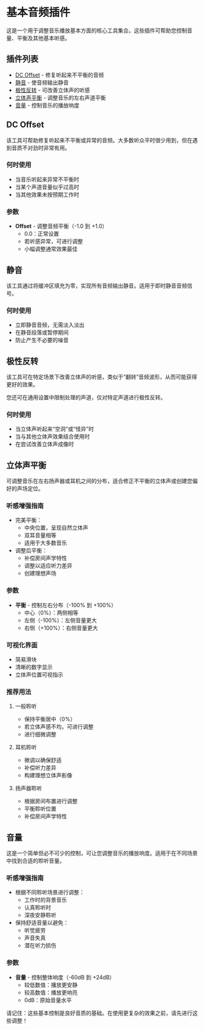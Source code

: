 # 基本音频插件

这是一个用于调整音乐播放基本方面的核心工具集合。这些插件可帮助您控制音量、平衡及其他基本听感。

## 插件列表

- [DC Offset](#dc-offset) - 修复听起来不平衡的音频
- [静音](#mute) - 使音频输出静音
- [极性反转](#polarity-inversion) - 可改善立体声的听感
- [立体声平衡](#stereo-balance) - 调整音乐的左右声道平衡
- [音量](#volume) - 控制音乐的播放响度

## DC Offset

该工具可帮助修复听起来不平衡或异常的音频。大多数听众平时很少用到，但在遇到音质不对劲时非常有用。

### 何时使用
- 当音乐听起来异常不平衡时
- 当某个声道音量似乎过高时
- 当其他效果未按预期工作时

### 参数
- **Offset** - 调整音频平衡（-1.0 到 +1.0）
  - 0.0：正常设置
  - 若听感异常，可进行调整
  - 小幅调整通常效果最佳

## 静音

该工具通过将缓冲区填充为零，实现所有音频输出静音。适用于即时静音音频信号。

### 何时使用
- 立即静音音频，无需淡入淡出
- 在静音段落或暂停期间
- 防止产生不必要的噪音

## 极性反转

该工具可在特定场景下改善立体声的听感，类似于“翻转”音频波形，从而可能获得更好的效果。

您还可在通用设置中限制处理的声道，仅对特定声道进行极性反转。

### 何时使用
- 当立体声听起来“空洞”或“怪异”时
- 当与其他立体声效果结合使用时
- 在尝试改善立体声成像时

## 立体声平衡

可调整音乐在左右扬声器或耳机之间的分布，适合修正不平衡的立体声或创建您偏好的声场定位。

### 听感增强指南
- 完美平衡：
  - 中央位置，呈现自然立体声
  - 双耳音量相等
  - 适用于大多数音乐
- 调整后平衡：
  - 补偿房间声学特性
  - 调整以适应听力差异
  - 创建理想声场

### 参数
- **平衡** - 控制左右分布（-100% 到 +100%）
  - 中心（0%）：两侧相等
  - 左侧（-100%）：左侧音量更大
  - 右侧（+100%）：右侧音量更大

### 可视化界面
- 简易滑块
- 清晰的数字显示
- 立体声位置可视指示

### 推荐用法

1. 一般聆听
   - 保持平衡居中（0%）
   - 若立体声感不均，可进行调整
   - 进行细微调整

2. 耳机聆听
   - 微调以确保舒适
   - 补偿听力差异
   - 构建理想立体声影像

3. 扬声器聆听
   - 根据房间布置进行调整
   - 平衡聆听位置
   - 补偿房间声学特性

## 音量

这是一个简单但必不可少的控制，可让您调整音乐的播放响度。适用于在不同场景中找到合适的聆听音量。

### 听感增强指南
- 根据不同聆听场景进行调整：
  - 工作时的背景音乐
  - 认真聆听时
  - 深夜安静聆听
- 保持舒适音量以避免：
  - 听觉疲劳
  - 声音失真
  - 潜在听力损伤

### 参数
- **音量** - 控制整体响度（-60dB 到 +24dB）
  - 较低数值：播放更安静
  - 较高数值：播放更响亮
  - 0dB：原始音量水平

请记住：这些基本控制是良好音质的基础。在使用更复杂的效果之前，请先进行这些调整！
